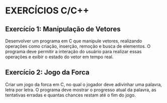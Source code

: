# EXERCÍCIOS C/C++

## Exercício 1: Manipulação de Vetores
Desenvolver um programa em C que manipule vetores, realizando operações como criação, inserção, remoção e busca de elementos. O programa deve permitir a interação do usuário para realizar essas operações e exibir o estado do vetor em tempo real.

## Exercício 2: Jogo da Forca
Criar um jogo da forca em C, no qual o jogador deve adivinhar uma palavra, letra por letra. O programa deve mostrar o progresso atual da palavra, as tentativas erradas e quantas chances restam até o fim do jogo.
